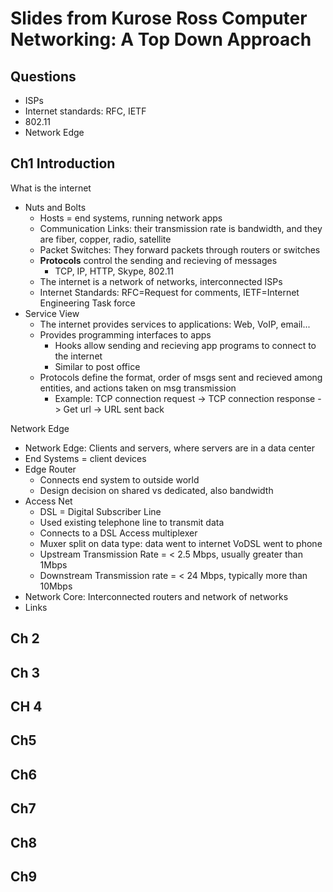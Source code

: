 # Slides from Kurose Ross Computer Networking: A Top Down Approach

## Questions

* ISPs
* Internet standards: RFC, IETF
* 802.11
* Network Edge

## Ch1 Introduction

What is the internet

* Nuts and Bolts
  * Hosts = end systems, running network apps
  * Communication Links: their transmission rate is bandwidth, and they are fiber, copper, radio, satellite
  * Packet Switches: They forward packets through routers or switches
  * **Protocols** control the sending and recieving of messages
    * TCP, IP, HTTP, Skype, 802.11
  * The internet is a network of networks, interconnected ISPs
  * Internet Standards: RFC=Request for comments, IETF=Internet Engineering Task force
* Service View
  * The internet provides services to applications: Web, VoIP, email...
  * Provides programming interfaces to apps
    * Hooks allow sending and recieving app programs to connect to the internet
    * Similar to post office
  * Protocols define the format, order of msgs sent and recieved among entities, and actions taken on msg transmission
    * Example: TCP connection request -> TCP connection response -> Get url -> URL sent back

Network Edge

* Network Edge: Clients and servers, where servers are in a data center
* End Systems = client devices
* Edge Router
  * Connects end system to outside world
  * Design decision on shared vs dedicated, also bandwidth
* Access Net
  * DSL = Digital Subscriber Line
  * Used existing telephone line to transmit data
  * Connects to a DSL Access multiplexer
  * Muxer split on data type: data went to internet VoDSL went to phone
  * Upstream Transmission Rate = < 2.5 Mbps, usually  greater than 1Mbps
  * Downstream Transmission rate = < 24 Mbps, typically more than 10Mbps
* Network Core: Interconnected routers and network of networks
* Links



## Ch 2

## Ch 3

## CH 4

## Ch5

## Ch6

## Ch7

## Ch8

## Ch9